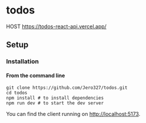 # todos

HOST
https://todos-react-api.vercel.app/

## Setup

### Installation

#### **From the command line**

```
git clone https://github.com/Jero327/todos.git
cd todos
npm install # to install dependencies
npm run dev # to start the dev server
```

You can find the client running on [http://localhost:5173](http://localhost:5173).
